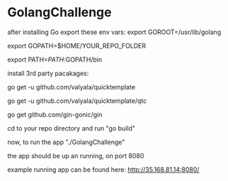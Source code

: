 # GolangChallenge

after installing Go export these env vars:
export GOROOT=/usr/lib/golang 

export GOPATH=$HOME/YOUR_REPO_FOLDER

export PATH=$PATH:$GOPATH/bin


install 3rd party pacakages:

go get -u github.com/valyala/quicktemplate

go get -u github.com/valyala/quicktemplate/qtc

go get github.com/gin-gonic/gin


cd to your repo directory and run "go build" 

now, to run the app "./GolangChallenge"


the app should be up an running, on port 8080

example running app can be found here: http://35.168.81.14:8080/
